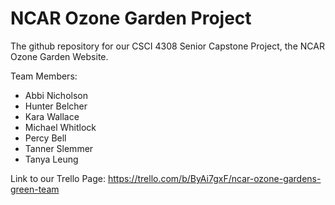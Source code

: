# NCAR Ozone Garden Project
The github repository for our CSCI 4308 Senior Capstone Project, the NCAR Ozone Garden Website.

Team Members:
 - Abbi Nicholson
 - Hunter Belcher
 - Kara Wallace
 - Michael Whitlock
 - Percy Bell
 - Tanner Slemmer
 - Tanya Leung

Link to our Trello Page: https://trello.com/b/ByAi7gxF/ncar-ozone-gardens-green-team
